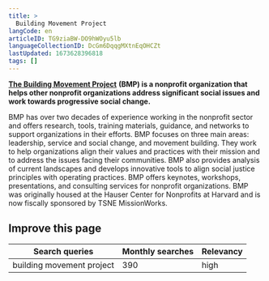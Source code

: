 ```yaml
---
title: >
  Building Movement Project
langCode: en
articleID: TG9ziaBW-DO9hWOyu5lb
languageCollectionID: DcGm6DqqgMXtnEqOHCZt
lastUpdated: 1673628396818
tags: []
---
```


[**The Building Movement Project**](https://buildingmovement.org/) **(BMP) is a nonprofit organization that helps other nonprofit organizations address significant social issues and work towards progressive social change.**

BMP has over two decades of experience working in the nonprofit sector and offers research, tools, training materials, guidance, and networks to support organizations in their efforts. BMP focuses on three main areas: leadership, service and social change, and movement building. They work to help organizations align their values and practices with their mission and to address the issues facing their communities. BMP also provides analysis of current landscapes and develops innovative tools to align social justice principles with operating practices. BMP offers keynotes, workshops, presentations, and consulting services for nonprofit organizations. BMP was originally housed at the Hauser Center for Nonprofits at Harvard and is now fiscally sponsored by TSNE MissionWorks.

## Improve this page

<div><table><thead><tr><th>Search queries</th><th>Monthly searches</th><th>Relevancy</th></tr></thead><tbody><tr><td>building movement project</td><td>390</td><td>high</td></tr></tbody></table></div>